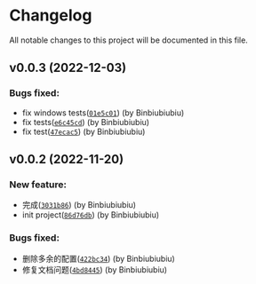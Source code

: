 # Changelog

All notable changes to this project will be documented in this file.

## v0.0.3 (2022-12-03)

### Bugs fixed:

- fix windows tests([`01e5c01`](https://github.com/Binbiubiubiu/git-semver-tags/commit/01e5c01ffe3fc0fcf91e294d1b3bb4cbc2f06270)) (by Binbiubiubiu)
- fix tests([`e6c45cd`](https://github.com/Binbiubiubiu/git-semver-tags/commit/e6c45cd5c9b548f01ed67c03236b209b9b96f549)) (by Binbiubiubiu)
- fix test([`47ecac5`](https://github.com/Binbiubiubiu/git-semver-tags/commit/47ecac574b86ee88d07709ca7cc399a2ad21cb96)) (by Binbiubiubiu)

## v0.0.2 (2022-11-20)

### New feature:

- 完成([`3031b86`](https://github.com/Binbiubiubiu/git-semver-tags/commit/3031b86b5d9ec95c14d6379304c9f6516f308dea)) (by Binbiubiubiu)
- init project([`86d76db`](https://github.com/Binbiubiubiu/git-semver-tags/commit/86d76db316ce2772f3fdc3442f90a2504fd10361)) (by Binbiubiubiu)

### Bugs fixed:

- 删除多余的配置([`422bc34`](https://github.com/Binbiubiubiu/git-semver-tags/commit/422bc341c92f136dd868df3167564e608add4533)) (by Binbiubiubiu)
- 修复文档问题([`4bd8445`](https://github.com/Binbiubiubiu/git-semver-tags/commit/4bd844509740e9585eda3ff9d9e0f995e9366a52)) (by Binbiubiubiu)
